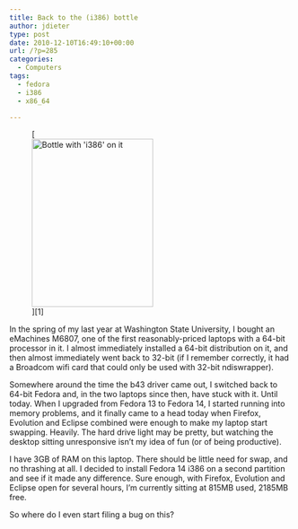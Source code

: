 ```yaml
---
title: Back to the (i386) bottle
author: jdieter
type: post
date: 2010-12-10T16:49:10+00:00
url: /?p=285
categories:
  - Computers
tags:
  - fedora
  - i386
  - x86_64

---
```

<figure id="attachment_286" style="max-width: 216px" class="wp-caption alignright">[<img class="size-medium wp-image-286" title="i386-bottle" src="http://cedarandthistle.files.wordpress.com/2010/12/i386-bottle.jpg?w=216" alt="Bottle with 'i386' on it" width="216" height="300" srcset="/images/2010/12/i386-bottle.jpg 723w, /images/2010/12/i386-bottle-217x300.jpg 217w" sizes="(max-width: 216px) 100vw, 216px" />][1]<figcaption class="wp-caption-text"> </figcaption></figure> 

In the spring of my last year at Washington State University, I bought an eMachines M6807, one of the first reasonably-priced laptops with a 64-bit processor in it. I almost immediately installed a 64-bit distribution on it, and then almost immediately went back to 32-bit (if I remember correctly, it had a Broadcom wifi card that could only be used with 32-bit ndiswrapper).

Somewhere around the time the b43 driver came out, I switched back to 64-bit Fedora and, in the two laptops since then, have stuck with it. Until today. When I upgraded from Fedora 13 to Fedora 14, I started running into memory problems, and it finally came to a head today when Firefox, Evolution and Eclipse combined were enough to make my laptop start swapping. Heavily. The hard drive light may be pretty, but watching the desktop sitting unresponsive isn&#8217;t my idea of fun (or of being productive).

I have 3GB of RAM on this laptop. There should be little need for swap, and no thrashing at all. I decided to install Fedora 14 i386 on a second partition and see if it made any difference. Sure enough, with Firefox, Evolution and Eclipse open for several hours, I&#8217;m currently sitting at 815MB used, 2185MB free.

So where do I even start filing a bug on this?

 [1]: http://cedarandthistle.files.wordpress.com/2010/12/i386-bottle.jpg